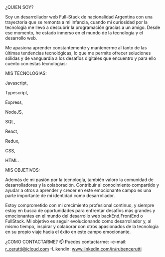¿QUIEN SOY? 

Soy un desarrollador web Full-Stack de nacionalidad Argentina con una trayectoria que se remonta a mi infancia, 
cuando mi curiosidad por la tecnología me llevó a descubrir la programación gracias a un amigo. Desde ese momento, 
he estado inmerso en el mundo de la tecnología y el desarrollo web.

Me apasiona aprender constantemente y mantenerme al tanto de las últimas tendencias tecnológicas, 
lo que me permite ofrecer soluciones sólidas y de vanguardia a los desafíos digitales que encuentro 
y para ello cuento con estas tecnologias:

MIS TECNOLOGIAS:

Javascript, 

Typescript, 

Express, 

NodeJS, 

SQL, 

React, 

Redux, 

CSS, 

HTML.


MIS OBJETIVOS: 

Además de mi pasión por la tecnología, también valoro la comunidad de desarrolladores y la colaboración. 
Contribuir al conocimiento compartido y ayudar a otros a aprender y crecer en este emocionante campo es una 
parte importante de mi identidad como desarrollador.

Estoy comprometido con mi crecimiento profesional continuo, y siempre estoy en busca de oportunidades para enfrentar 
desafíos más grandes y emocionantes en el mundo del desarrollo web backEnd,FrontEnd o FullStack. 
Mi objetivo es seguir evolucionando como desarrollador y, al mismo tiempo, inspirar y colaborar con otros apasionados 
de la tecnología en su propio viaje hacia el éxito en este campo emocionante.

¿COMO CONTACTARME? 📫 
Puedes contactarme: 
-e-mail: r_cerutti@icloud.com 
-Likendin: www.linkedin.com/in/rubencerutti
